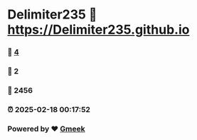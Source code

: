 # Delimiter235 :link: https://Delimiter235.github.io 
### :page_facing_up: [4](https://Delimiter235.github.io/tag.html) 
### :speech_balloon: 2 
### :hibiscus: 2456 
### :alarm_clock: 2025-02-18 00:17:52 
### Powered by :heart: [Gmeek](https://github.com/Meekdai/Gmeek)
